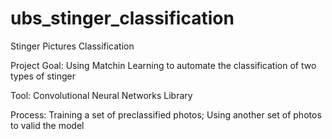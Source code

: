 # ubs_stinger_classification

Stinger Pictures Classification

Project Goal: Using Matchin Learning to automate the classification of two types of stinger

Tool: Convolutional Neural Networks Library

Process: Training a set of preclassified photos; Using another set of photos to valid the model 

